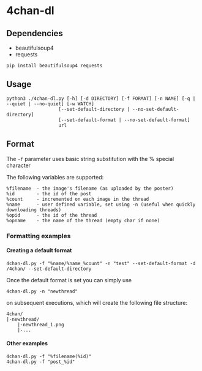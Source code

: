 # 4chan-dl

## Dependencies
- beautifulsoup4
- requests
```
pip install beautifulsoup4 requests
```

## Usage
```
python3 ./4chan-dl.py [-h] [-d DIRECTORY] [-f FORMAT] [-n NAME] [-q | --quiet | --no-quiet] [-w WATCH]
                   [--set-default-directory | --no-set-default-directory]
                   [--set-default-format | --no-set-default-format]
                   url
```

## Format
The ```-f``` parameter uses basic string substitution with the % special character

The following variables are supported:
```
%filename  - the image's filename (as uploaded by the poster) 
%id        - the id of the post
%count     - incremented on each image in the thread
%name      - user defined variable, set using -n (useful when quickly downloading threads)
%opid      - the id of the thread
%opname    - the name of the thread (empty char if none)
```
### Formatting examples
#### Creating a default format
```
4chan-dl.py -f "%name/%name_%count" -n "test" --set-default-format -d /4chan/ --set-default-directory
```
Once the default format is set you can simply use
```
4chan-dl.py -n "newthread"
```
on subsequent executions, which will create the following file structure:
```
4chan/
|-newthread/
	|-newthread_1.png
	|-...
```

#### Other examples
```
4chan-dl.py -f "%filename(%id)" 
4chan-dl.py -f "post_%id" 
```

